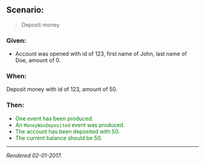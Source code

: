 ## Scenario:

> Deposit money

### Given:

- Account was opened with id of 123, first name of John, last name of Doe, amount of 0.

### When:

Deposit money with id of 123, amount of 50.

### Then:

- <font style='color: green !important;'>One event has been produced.</font>
- <font style='color: green !important;'>An `MoneyWasDeposited` event was produced.</font>
- <font style='color: green !important;'>The account has been deposited with 50.</font>
- <font style='color: green !important;'>The current balance should be 50.</font>

---
*Rendered 02-01-2017.*
